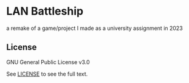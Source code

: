 # LAN Battleship
a remake of a game/project I made as a university assignment in 2023


## License 

GNU General Public License v3.0

See [LICENSE](./LICENSE) to see the full text. 